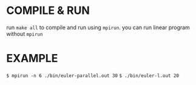 # COMPILE & RUN

run `make all` to compile and run using `mpirun`. you can run linear program without `mpirun`

# EXAMPLE

`$ mpirun -n 6 ./bin/euler-parallel.out 30`
`$ ./bin/euler-l.out 20`
